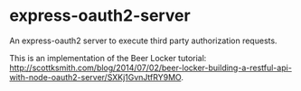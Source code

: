 # express-oauth2-server

An express-oauth2 server to execute third party authorization requests.

This is an implementation of the Beer Locker tutorial: http://scottksmith.com/blog/2014/07/02/beer-locker-building-a-restful-api-with-node-oauth2-server/SXKj1GvnJtfRY9MO.
